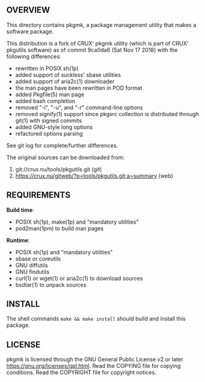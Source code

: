 OVERVIEW
--------
This directory contains pkgmk, a package management utility that makes a
software package.

This distribution is a fork of CRUX' pkgmk utility (which is part of CRUX'
pkgutils software) as of commit 9ca0da6 (Sat Nov 17 2018) with the following
differences:
- rewritten in POSIX sh(1p)
- added support of suckless' sbase utilities
- added support of aria2c(1) downloader
- the man pages have been rewritten in POD format
- added Pkgfile(5) man page
- added bash completion
- removed "-i", "-u", and "-r" command-line options
- removed signify(1) support since pkgsrc collection is distributed through
  git(1) with signed commits
- added GNU-style long options
- refactored options parsing

See git log for complete/further differences.

The original sources can be downloaded from:
1. git://crux.nu/tools/pkgutils.git                        (git)
2. https://crux.nu/gitweb/?p=tools/pkgutils.git;a=summary  (web)


REQUIREMENTS
------------
**Build time**:
- POSIX sh(1p), make(1p) and "mandatory utilities"
- pod2man(1pm) to build man pages

**Runtime**:
- POSIX sh(1p) and "mandatory utilities"
- sbase or coreutils
- GNU diffutils
- GNU findutils
- curl(1) or wget(1) or aria2c(1) to download sources
- bsdtar(1) to unpack sources


INSTALL
-------
The shell commands `make && make install` should build and install this
package.


LICENSE
-------
pkgmk is licensed through the GNU General Public License v2 or later
<https://gnu.org/licenses/gpl.html>.
Read the COPYING file for copying conditions.
Read the COPYRIGHT file for copyright notices.
